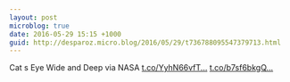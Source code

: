 ```yaml
---
layout: post
microblog: true
date: 2016-05-29 15:15 +1000
guid: http://desparoz.micro.blog/2016/05/29/t736788095547379713.html
---
```

Cat s Eye Wide and Deep via NASA [t.co/YyhN66vfT...](https://t.co/YyhN66vfT5) [t.co/b7sf6bkgQ...](https://t.co/b7sf6bkgQP)
